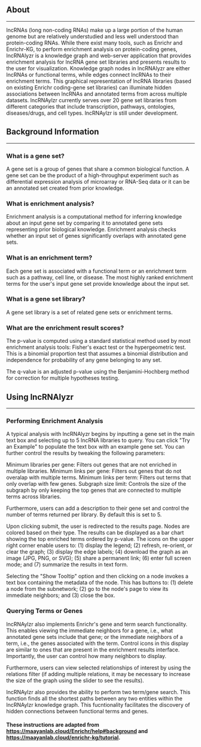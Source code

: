 ## About
---
lncRNAs (long non-coding RNAs) make up a large portion of the human genome but are relatively understudied and less well understood than protein-coding RNAs. While there exist many tools, such as Enrichr and Enrichr-KG, to perform enrichment analysis on protein-coding genes, lncRNAlyzr is a knowledge graph and web-server application that provides enrichment analysis for lncRNA gene set libraries and presents results to the user for visualization. Knowledge graph nodes in lncRNAlyzr are either lncRNAs or functional terms, while edges connect lncRNAs to their enrichment terms. This graphical representation of lncRNA libraries (based on existing Enrichr coding-gene set libraries) can illuminate hidden associations between lncRNAs and annotated terms from across multiple datasets. lncRNAylzr currently serves over 20 gene set libraries from different categories that include transcription, pathways, ontologies, diseases/drugs, and cell types. lncRNAylzr is still under development.
## Background Information
---
### What is a gene set?
A gene set is a group of genes that share a common biological function. A gene set can be the product of a high-throughput experiment such as differential expression analysis of microarray or RNA-Seq data or it can be an annotated set created from prior knowledge.

### What is enrichment analysis?
Enrichment analysis is a computational method for inferring knowledge about an input gene set by comparing it to annotated gene sets representing prior biological knowledge. Enrichment analysis checks whether an input set of genes significantly overlaps with annotated gene sets.

### What is an enrichment term?
Each gene set is associated with a functional term or an enrichment term such as a pathway, cell line, or disease. The most highly ranked enrichment terms for the user's input gene set provide knowledge about the input set.

### What is a gene set library?
A gene set library is a set of related gene sets or enrichment terms.

### What are the enrichment result scores?
The p-value is computed using a standard statistical method used by most enrichment analysis tools: Fisher's exact test or the hypergeometric test. This is a binomial proportion test that assumes a binomial distribution and independence for probability of any gene belonging to any set.

The q-value is an adjusted p-value using the Benjamini-Hochberg method for correction for multiple hypotheses testing.
## Using lncRNAlyzr
---
### Performing Enrichment Analysis

A typical analysis with lncRNAlyzr begins by inputting a gene set in the main text box and selecting up to 5 lncRNA libraries to query. You can click "Try an Example" to populate the text box with an example gene set. You can further control the results by tweaking the following parameters:

Minimum libraries per gene: Filters out genes that are not enriched in multiple libraries.
Minimum links per gene: Filters out genes that do not overalap with multiple terms.
Minimum links per term: Filters out terms that only overlap with few genes.
Subgraph size limit: Controls the size of the subgraph by only keeping the top genes that are connected to multiple terms across libraries.

Furthermore, users can add a description to their gene set and control the number of terms returned per library. By default this is set to 5.

Upon clicking submit, the user is redirected to the results page. Nodes are colored based on their type. The results can be displayed as a bar chart showing the top enriched terms ordered by p-value. The icons on the upper right corner enable users to: (1) display the legend; (2) refresh, re-orient, or clear the graph; (3) display the edge labels; (4) download the graph as an image (JPG, PNG, or SVG); (5) share a permanent link; (6) enter full screen mode; and (7) summarize the results in text form.

Selecting the "Show Tooltip" option and then clicking on a node invokes a text box containing the metadata of the node. This has buttons to: (1) delete a node from the subnetwork; (2) go to the node's page to view its immediate neighbors; and (3) close the box.

### Querying Terms or Genes

lncRNAylzr also implements Enrichr's gene and term search functionality. This enables viewing the immediate neighbors for a gene, i.e., what annotated gene sets include that gene; or the immediate neighbors of a term, i.e., the genes associated with the term. Control icons in this display are similar to ones that are present in the enrichment results interface. Importantly, the user can control how many neighbors to display.

Furthermore, users can view selected relationships of interest by using the relations filter (if adding multiple relations, it may be necessary to increase the size of the graph using the slider to see the results).

lncRNAylzr also provides the ability to perform two term/gene search. This function finds all the shortest paths between any two entities within the lncRNAylzr knowledge graph. This fucntionality facilitates the discovery of hidden connections between functional terms and genes.

#### These instructions are adapted from https://maayanlab.cloud/Enrichr/help#background and https://maayanlab.cloud/enrichr-kg/tutorial.
